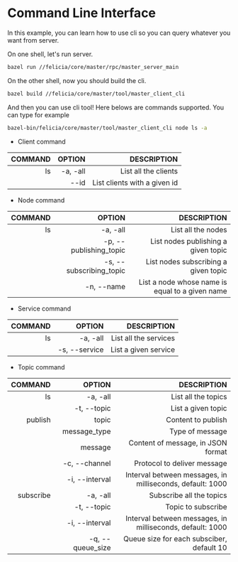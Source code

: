 # Command Line Interface

In this example, you can learn how to use cli so you can query whatever you want from server.

On one shell, let's run server.

```bash
bazel run //felicia/core/master/rpc/master_server_main
```

On the other shell, now you should build the cli.

```bash
bazel build //felicia/core/master/tool/master_client_cli
```

And then you can use cli tool! Here belows are commands supported. You can type for example

```bash
bazel-bin/felicia/core/master/tool/master_client_cli node ls -a
```

* Client command

| COMMAND  | OPTION                  | DESCRIPTION                  |
| -------: | ----------------------: | ---------------------------: |
| ls       | -a, -all                | List all the clients         |
|          | --id                    | List clients with a given id |

* Node command

| COMMAND  | OPTION                  | DESCRIPTION                                     |
| -------: | ----------------------: | ----------------------------------------------: |
| ls       | -a, -all                | List all the nodes                              |
|          | -p, --publishing_topic  | List nodes publishing a given topic             |
|          | -s, --subscribing_topic | List nodes subscribing a given topic            |
|          | -n, --name              | List a node whose name is equal to a given name |

* Service command

| COMMAND   | OPTION                  | DESCRIPTION                                               |
| --------: | ----------------------: | --------------------------------------------------------: |
| ls        | -a, -all                | List all the services                                     |
|           | -s, --service           | List a given service                                      |

* Topic command

| COMMAND   | OPTION                  | DESCRIPTION                                               |
| --------: | ----------------------: | --------------------------------------------------------: |
| ls        | -a, -all                | List all the topics                                       |
|           | -t, --topic             | List a given topic                                        |
| publish   | topic                   | Content to publish                                        |
|           | message_type            | Type of message                                           |
|           | message                 | Content of message, in JSON format                        |
|           | -c, --channel           | Protocol to deliver message                               |
|           | -i, --interval          | Interval between messages, in milliseconds, default: 1000 |
| subscribe | -a, -all                | Subscribe all the topics                                  |
|           | -t, --topic             | Topic to subscribe                                        |
|           | -i, --interval          | Interval between messages, in milliseconds, default: 1000 |
|           | -q, --queue_size        | Queue size for each subsciber, default 10                 |

